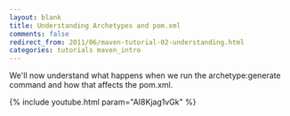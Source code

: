 ```yaml
---
layout: blank
title: Understanding Archetypes and pom.xml
comments: false
redirect_from: 2011/06/maven-tutorial-02-understanding.html
categories: tutorials maven_intro
---
```


We'll now understand what happens when we run the archetype:generate command and how that affects the pom.xml.

{% include youtube.html param="AI8Kjag1vGk" %}
